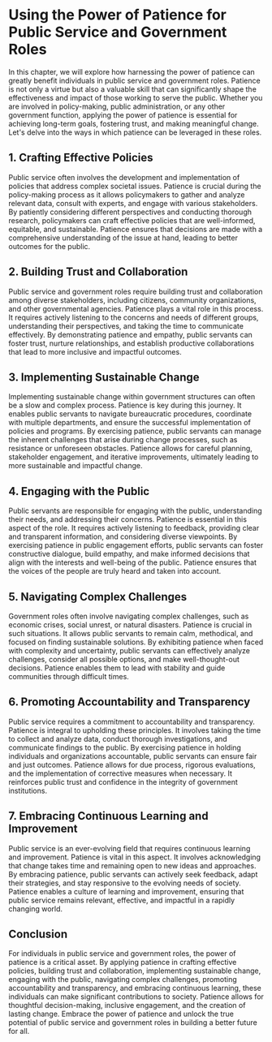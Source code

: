 # Using the Power of Patience for Public Service and Government Roles

In this chapter, we will explore how harnessing the power of patience can greatly benefit individuals in public service and government roles. Patience is not only a virtue but also a valuable skill that can significantly shape the effectiveness and impact of those working to serve the public. Whether you are involved in policy-making, public administration, or any other government function, applying the power of patience is essential for achieving long-term goals, fostering trust, and making meaningful change. Let's delve into the ways in which patience can be leveraged in these roles.

## 1\. Crafting Effective Policies

Public service often involves the development and implementation of policies that address complex societal issues. Patience is crucial during the policy-making process as it allows policymakers to gather and analyze relevant data, consult with experts, and engage with various stakeholders. By patiently considering different perspectives and conducting thorough research, policymakers can craft effective policies that are well-informed, equitable, and sustainable. Patience ensures that decisions are made with a comprehensive understanding of the issue at hand, leading to better outcomes for the public.

## 2\. Building Trust and Collaboration

Public service and government roles require building trust and collaboration among diverse stakeholders, including citizens, community organizations, and other governmental agencies. Patience plays a vital role in this process. It requires actively listening to the concerns and needs of different groups, understanding their perspectives, and taking the time to communicate effectively. By demonstrating patience and empathy, public servants can foster trust, nurture relationships, and establish productive collaborations that lead to more inclusive and impactful outcomes.

## 3\. Implementing Sustainable Change

Implementing sustainable change within government structures can often be a slow and complex process. Patience is key during this journey. It enables public servants to navigate bureaucratic procedures, coordinate with multiple departments, and ensure the successful implementation of policies and programs. By exercising patience, public servants can manage the inherent challenges that arise during change processes, such as resistance or unforeseen obstacles. Patience allows for careful planning, stakeholder engagement, and iterative improvements, ultimately leading to more sustainable and impactful change.

## 4\. Engaging with the Public

Public servants are responsible for engaging with the public, understanding their needs, and addressing their concerns. Patience is essential in this aspect of the role. It requires actively listening to feedback, providing clear and transparent information, and considering diverse viewpoints. By exercising patience in public engagement efforts, public servants can foster constructive dialogue, build empathy, and make informed decisions that align with the interests and well-being of the public. Patience ensures that the voices of the people are truly heard and taken into account.

## 5\. Navigating Complex Challenges

Government roles often involve navigating complex challenges, such as economic crises, social unrest, or natural disasters. Patience is crucial in such situations. It allows public servants to remain calm, methodical, and focused on finding sustainable solutions. By exhibiting patience when faced with complexity and uncertainty, public servants can effectively analyze challenges, consider all possible options, and make well-thought-out decisions. Patience enables them to lead with stability and guide communities through difficult times.

## 6\. Promoting Accountability and Transparency

Public service requires a commitment to accountability and transparency. Patience is integral to upholding these principles. It involves taking the time to collect and analyze data, conduct thorough investigations, and communicate findings to the public. By exercising patience in holding individuals and organizations accountable, public servants can ensure fair and just outcomes. Patience allows for due process, rigorous evaluations, and the implementation of corrective measures when necessary. It reinforces public trust and confidence in the integrity of government institutions.

## 7\. Embracing Continuous Learning and Improvement

Public service is an ever-evolving field that requires continuous learning and improvement. Patience is vital in this aspect. It involves acknowledging that change takes time and remaining open to new ideas and approaches. By embracing patience, public servants can actively seek feedback, adapt their strategies, and stay responsive to the evolving needs of society. Patience enables a culture of learning and improvement, ensuring that public service remains relevant, effective, and impactful in a rapidly changing world.

## Conclusion

For individuals in public service and government roles, the power of patience is a critical asset. By applying patience in crafting effective policies, building trust and collaboration, implementing sustainable change, engaging with the public, navigating complex challenges, promoting accountability and transparency, and embracing continuous learning, these individuals can make significant contributions to society. Patience allows for thoughtful decision-making, inclusive engagement, and the creation of lasting change. Embrace the power of patience and unlock the true potential of public service and government roles in building a better future for all.
